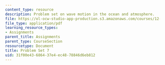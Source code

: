 ```yaml
---
content_type: resource
description: Problem set on wave motion in the ocean and atmosphere.
file: https://ol-ocw-studio-app-production.s3.amazonaws.com/courses/12-802-wave-motion-in-the-ocean-and-the-atmosphere-spring-2008/31f00e43686437e4ec4878846d6eb812_MIT12_802S08_pset07.pdf
file_type: application/pdf
learning_resource_types:
- Assignments
parent_title: Assignments
parent_type: CourseSection
resourcetype: Document
title: Problem Set 7
uid: 31f00e43-6864-37e4-ec48-78846d6eb812
---
```

